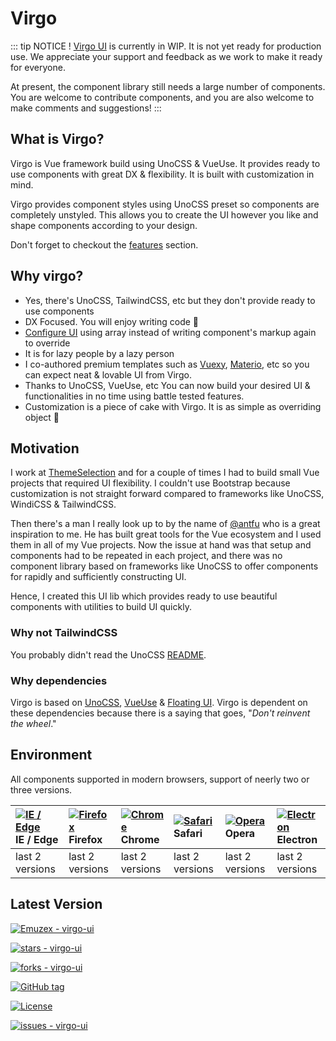 # Virgo

::: tip NOTICE !
[Virgo UI](https://github.com/emuzex/virgo-ui) is currently in WIP. It is not yet ready for production use. We appreciate your support and feedback as we work to make it ready for everyone.

At present, the component library still needs a large number of components. You are welcome to contribute components, and you are also welcome to make comments and suggestions!
:::

## What is Virgo?
Virgo is Vue framework build using UnoCSS & VueUse. It provides ready to use components with great DX & flexibility. It is built with customization in mind.

Virgo provides component styles using UnoCSS preset so components are completely unstyled. This allows you to create the UI however you like and shape components according to your design.

Don't forget to checkout the <a href="/guide/features/presets" target="_blank">features</a> section.

## Why virgo?

- Yes, there's UnoCSS, TailwindCSS, etc but they don't provide ready to use components
- DX Focused. You will enjoy writing code 💯
- [Configure UI](/guide/base-components/typography.html#config-array) using array instead of writing component's markup again to override
- It is for lazy people by a lazy person
- I co-authored premium templates such as [Vuexy](https://themeforest.net/item/vuexy-vuejs-html-laravel-admin-dashboard-template/23328599), [Materio](https://themeselection.com/item/materio-vuetify-vuejs-admin-template), etc so you can expect neat & lovable UI from Virgo.
- Thanks to UnoCSS, VueUse, etc You can now build your desired UI  & functionalities in no time using battle tested features.
- Customization is a piece of cake with Virgo. It is as simple as overriding object 🤯


## Motivation

I work at [ThemeSelection](https://themeselection.com) and for a couple of times I had to build small Vue projects that required UI flexibility. I couldn't use Bootstrap because customization is not straight forward compared to frameworks like UnoCSS, WindiCSS & TailwindCSS.

Then there's a man I really look up to by the name of [@antfu](https://github.com/antfu) who is a great inspiration to me. He has built great tools for the Vue ecosystem and I used them in all of my Vue projects. Now the issue at hand was that setup and components had to be repeated in each project, and there was no component library based on frameworks like UnoCSS to offer components for rapidly and sufficiently constructing UI.

Hence, I created this UI lib which provides ready to use beautiful components with utilities to build UI quickly.

### Why not TailwindCSS

You probably didn't read the UnoCSS [README](https://github.com/unocss/unocss#readme).

### Why dependencies

Virgo is based on [UnoCSS](https://github.com/unocss/unocss), [VueUse](https://vueuse.org/) & [Floating UI](https://floating-ui.com/). Virgo is dependent on these dependencies because there is a saying that goes, "_Don't reinvent the wheel_."

## Environment

All components supported in modern browsers, support of neerly two or three versions.

| [![IE / Edge](https://cdn.nlark.com/yuque/0/2023/png/785653/1676598386595-58e6efd6-bd29-4671-bf28-e289dc8911e2.png)](http://godban.github.io/browsers-support-badges/) IE / Edge | [![Firefox](https://cdn.nlark.com/yuque/0/2023/png/785653/1676598386577-a25d20a4-c8e3-4c57-86bc-a1c853264457.png)](http://godban.github.io/browsers-support-badges/) Firefox | [![Chrome](https://cdn.nlark.com/yuque/0/2023/png/785653/1676598386568-5c1d71d1-732d-41b6-a20c-9900d1bcaa7a.png)](http://godban.github.io/browsers-support-badges/) Chrome | [![Safari](https://cdn.nlark.com/yuque/0/2023/png/785653/1676598386580-1a0870a7-0483-4c92-84ee-5afcd1da92d6.png)](http://godban.github.io/browsers-support-badges/) Safari | [![Opera](https://cdn.nlark.com/yuque/0/2023/png/785653/1676598386571-49e31a0f-d0e4-4efc-8808-a5eedd4101fe.png)](http://godban.github.io/browsers-support-badges/) Opera | [![Electron](https://cdn.nlark.com/yuque/0/2023/png/785653/1676598389214-b4742a92-cfe7-4730-aefb-f2fb5fd046f3.png)](http://godban.github.io/browsers-support-badges/) Electron |
| :----------------------------------------------------------- | :----------------------------------------------------------- | :----------------------------------------------------------- | :----------------------------------------------------------- | :----------------------------------------------------------- | :----------------------------------------------------------- |
| last 2 versions                                                         | last 2 versions                                              | last 2 versions                                              | last 2 versions                                              | last 2 versions                                              | last 2 versions                                              |


## Latest Version

[![Emuzex - virgo-ui](https://img.shields.io/static/v1?label=Emuzex&message=virgo-ui&color=blue&logo=github)](https://github.com/Emuzex/virgo-ui "Go to GitHub repo")

[![stars - virgo-ui](https://img.shields.io/github/stars/Emuzex/virgo-ui?style=social)](https://github.com/Emuzex/virgo-ui)

[![forks - virgo-ui](https://img.shields.io/github/forks/Emuzex/virgo-ui?style=social)](https://github.com/Emuzex/virgo-ui)

[![GitHub tag](https://img.shields.io/github/tag/Emuzex/virgo-ui?include_prereleases=&sort=semver&color=blue)](https://github.com/Emuzex/virgo-ui/releases/)

[![License](https://img.shields.io/badge/License-MIT-blue)](#license)

[![issues - virgo-ui](https://img.shields.io/github/issues/Emuzex/virgo-ui)](https://github.com/Emuzex/virgo-ui/issues)
